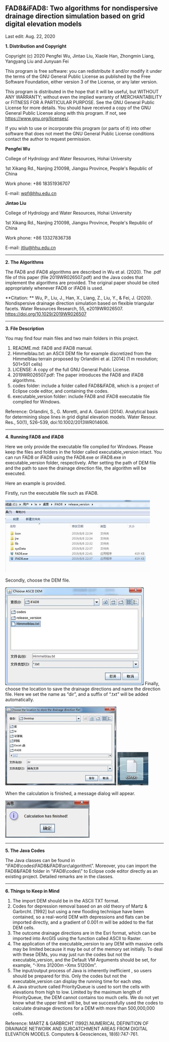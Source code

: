 ﻿**FAD8&iFAD8: Two algorithms for nondispersive drainage direction simulation based on grid digital elevation models**
--------------------------------------------------------------------------
Last edit: Aug. 22, 2020 

**1. Distribution and Copyright**

Copyright (c) 2020 Pengfei Wu, Jintao Liu, Xiaole Han, Zhongmin Liang, Yangyang Liu and Junyuan Fei

This program is free software: you can redistribute it and/or modify it under the terms of the GNU General Public License as published by the Free Software Foundation, either version 3 of the License, or any later version.

This program is distributed in the hope that it will be useful, but WITHOUT ANY WARRANTY; without even the implied warranty of MERCHANTABILITY or FITNESS FOR A PARTICULAR PURPOSE. See the GNU General Public License for more details. You should have received a copy of the GNU General Public License along with this program. If not, see <https://www.gnu.org/licenses/>.

If you wish to use or incorporate this program (or parts of it) into other software that does not meet the GNU General Public License conditions contact the author to request permission.

**Pengfei Wu**

College of Hydrology and Water Resources, Hohai University

1st Xikang Rd., Nanjing 210098, Jiangsu Province, People's Republic of China

Work phone: +86 18351936707

E-mail: wpf@hhu.edu.cn

**Jintao Liu**

College of Hydrology and Water Resources, Hohai University

1st Xikang Rd., Nanjing 210098, Jiangsu Province, People's Republic of China

Work phone: +86 13327836738

E-mail: jtliu@hhu.edu.cn

--------------------------------------------------------------------------
**2. The Algorithms**

The FAD8 and iFAD8 algorithms are described in Wu et al. (2020). The .pdf file of 
this paper (file 2019WR026507.pdf) and the Java codes that implement the 
algorithms are provided. The original paper should be cited appropriately whenever FAD8 or iFAD8 is used.

**Citation: **
Wu, P., Liu, J., Han, X., Liang, Z., Liu, Y., & Fei, J. (2020). Nondispersive drainage direction simulation based on flexible triangular facets. Water Resources Research, 55, e2019WR026507. https://doi.org/10.1029/2019WR026507

--------------------------------------------------------------------------
**3. File Description**

You may find four main files and two main folders in this project.
1. README.md: FAD8 and iFAD8 manual.
2. Himmelblau.txt: an ASCII DEM file for example discretized from the Himmelblau terrain proposed by Orlandini et al. [2014] (1 m resolution; 501×501 cells)
3. LICENSE: A copy of the full GNU General Public License.
4. 2019WR026507.pdf: The paper introduces the FAD8 and iFAD8 algorithms.
5. codes folder: include a folder called FAD8&iFAD8, which is a project of Eclipse code editor, and containing the codes.
6. executable_version folder: include FAD8 and iFAD8 executable file complied for Windows.

Reference: 
Orlandini, S., G. Moretti, and A. Gavioli (2014). Analytical basis for determining slope lines in grid digital elevation models. Water Resour. Res., 50(1), 526–539, doi:10.1002/2013WR014606.

--------------------------------------------------------------------------
**4. Running FAD8 and iFAD8**

Here we only provide the executable file complied for Windows. Please keep the files and folders in the folder called executable_version intact. You can run FAD8 or iFAD8 using the FAD8.exe or iFAD8.exe in executable_version folder, respectively. After setting the path of DEM file and the path to save the drainage direction file, the algorithm will be executed.

Here an example is provided.

Firstly, run the executable file such as iFAD8.

![](https://github.com/hhuwpf/iFAD8/blob/master/img/clip_image002.jpg)

Secondly, choose the DEM file.

![](https://github.com/hhuwpf/iFAD8/blob/master/img/clip_image004.jpg)
Finally, choose the location to save the drainage directions and name the direction file. Here we set the name as “dir”, and a suffix of “.txt” will be added automatically.

![](https://github.com/hhuwpf/iFAD8/blob/master/img/clip_image006.jpg) ![](https://github.com/hhuwpf/iFAD8/blob/master/img/clip_image007.png)

When the calculation is finished, a message dialog will appear.

![](https://github.com/hhuwpf/iFAD8/blob/master/img/clip_image008.png)


--------------------------------------------------------------------------
**5. The Java Codes**

The Java classes can be found in “iFAD8\codes\FAD8&iFAD8\src\algorithm\”. Moreover, you can import the FAD8&iFAD8 folder in “iFAD8\codes\” to Eclipse code editor directly as an existing project. Detailed remarks are in the classes.

--------------------------------------------------------------------------
**6. Things to Keep in Mind**

1. The import DEM should be in the ASCII TXT format.
2. Codes for depression removal based on an old theory of Martz & Garbrcht. [1992] but using a new flooding technique have been contained, so a real-world DEM with depressions and flats can be imported directly, and a gradient of 0.001 m will be added to the flat DEM cells.
3. The outcome drainage directions are in the Esri format, which can be imported into ArcGIS using the function called ASCII to Raster.
4. The application of the executable_version to any DEM with massive cells may be limited because it may be out of the memory set initially. To deal with these DEMs, you may just run the codes but not the executable_version, and the Default VM Arguments should be set, for example, “-Xms 31200m –Xmx 51200m”.
5. The input/output process of Java is inherently inefficient , so users should be prepared for this. Only the codes but not the executable_version can display the running time for each step.
6. A Java structure called PriorityQueue is used to sort the cells with elevations from high to low. Limited by the maximum length of PriorityQueue, the DEM cannot contains too much cells. We do not yet know what the upper limit will be, but we successfully used the codes to calculate drainage directions for a DEM with more than 500,000,000 cells.

Reference: 
MARTZ & GARBRCHT (1992).NUMERICAL DEFINITION OF DRAINAGE NETWORK AND SUBCATCHMENT AREAS FROM DIGITAL ELEVATION MODELS. Computers & Geosciences, 18(6):747-761.